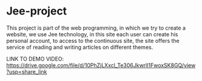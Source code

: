 # Jee-project
This project is part of the web programming, in which we try to create a website,
we use Jee technology, in this site  each user can create
his personal account, to access to the continuous site,
the site offers the service of reading and writing
articles on different themes. 




LINK TO DEMO VIDEO: 
https://drive.google.com/file/d/10PhZjLXxcl_Te306JkwrlI1FwoxSK8GQ/view?usp=share_link
